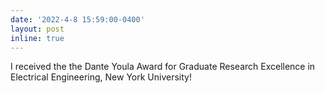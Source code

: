 ```yaml
---
date: '2022-4-8 15:59:00-0400'
layout: post
inline: true
---
```

I received the the Dante Youla Award for Graduate Research
Excellence in Electrical Engineering, New York University!

 
